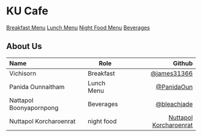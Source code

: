 # KU Cafe

[Breakfast Menu](Menu.md#breakfast-menu)
[Lunch Menu](Menu.md#LunchMenu)
[Night Food Menu](Menu.md#Night-Food-menu)
[Beverages](Menu.md#Beverages)

## About Us

| Name                    | Role      | Github                                                    |
|:------------------------|-----------|----------------------------------------------------------:|
| Vichisorn               | Breakfast | [@james31366](https://github.com/james31366)              |
| Panida Ounnaitham       | Lunch Menu| [@PanidaOun](https://github.com/PanidaOun)                |
| Nattapol Boonyapornpong | Beverages | [@bleachjade](https://github.com/bleachjade)              |
| Nuttapol Korcharoenrat  | night food| [Nuttapol Korcharoenrat](https://github.com/nuttapol-kor) |

